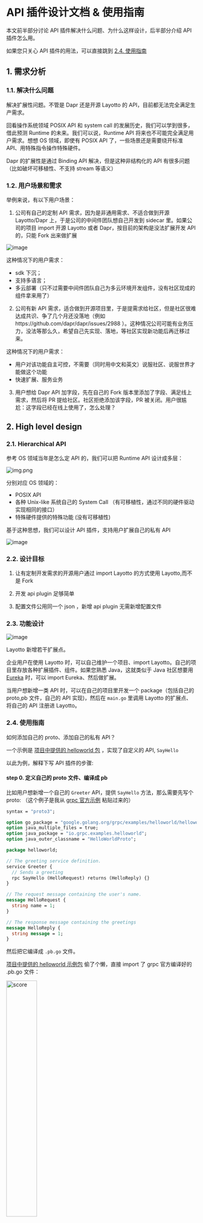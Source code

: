 # API 插件设计文档 & 使用指南

本文前半部分讨论 API 插件解决什么问题、为什么这样设计，后半部分介绍 API 插件怎么用。

如果您只关心 API 插件的用法，可以直接跳到 [2.4. 使用指南](zh/design/api_plugin/design?id=_24-使用指南)

## 1. 需求分析

### 1.1. 解决什么问题

解决扩展性问题。不管是 Dapr 还是开源 Layotto 的 API，目前都无法完全满足生产需求。

回看操作系统领域 POSIX API 和 system call 的发展历史，我们可以学到很多，借此预测 Runtime 的未来。我们可以说，Runtime API 将来也不可能完全满足用户需求。想想 OS 领域，即使有 POSIX API 了，一些场景还是需要绕开标准
API、用特殊指令操作特殊硬件。

Dapr 的扩展性是通过 Binding API 解决，但是这种非结构化的 API 有很多问题（比如破坏可移植性、不支持 stream 等语义）

### 1.2. 用户场景和需求

举例来说，有以下用户场景：

1. 公司有自己的定制 API 需求，因为是非通用需求、不适合做到开源 Layotto/Dapr 上，于是公司的中间件团队想自己开发到 sidecar 里。如果公司的项目 import 开源 Layotto 或者 Dapr，按目前的架构是没法扩展开发 API 的，只能 Fork
   出来做扩展

![image](https://user-images.githubusercontent.com/26001097/131614836-60d797c8-b80b-4018-ad43-c2b874d35660.png)

这种情况下的用户需求：

- sdk 下沉；
- 支持多语言；
- 多云部署（只不过需要中间件团队自己为多云环境开发组件，没有社区现成的组件拿来用了）

2. 公司有新 API 需求，适合做到开源项目里，于是提需求给社区，但是社区很难达成共识、争了几个月还没落地（例如https://github.com/dapr/dapr/issues/2988
   ）。这种情况公司可能有业务压力，没法等那么久，希望自己先实现、落地，等社区实现新功能后再迁移过来。

这种情况下的用户需求：

- 用户对该功能自主可控，不需要（同时用中文和英文）说服社区、说服世界才能做这个功能
- 快速扩展、服务业务

3. 用户想给 Dapr API 加字段，先在自己的 Fork 版本里添加了字段、满足线上需求，然后将 PR 提给社区。社区拒绝添加该字段，PR 被关闭。用户很尴尬：这字段已经在线上使用了，怎么处理？

## 2. High level design

### 2.1. Hierarchical API

参考 OS 领域当年是怎么定 API 的，我们可以把 Runtime API 设计成多层：

![img.png](https://gw.alipayobjects.com/mdn/rms_5891a1/afts/img/A*bWnHR7yhiF4AAAAAAAAAAAAAARQnAQ)

分别对应 OS 领域的：

- POSIX API
- 各种 Unix-like 系统自己的 System Call （有可移植性，通过不同的硬件驱动实现相同的接口）
- 特殊硬件提供的特殊功能 (没有可移植性)

基于这种思想，我们可以设计 API 插件，支持用户扩展自己的私有 API

![image](https://user-images.githubusercontent.com/26001097/131614802-c6f6a556-4e8b-4fee-b899-275a80e00eb6.png)

### 2.2. 设计目标

1. 让有定制开发需求的开源用户通过 import Layotto 的方式使用 Layotto,而不是 Fork

2. 开发 api plugin 足够简单

3. 配置文件公用同一个 json ，新增 api plugin 无需新增配置文件

### 2.3. 功能设计

![image](https://user-images.githubusercontent.com/26001097/131614952-ccfc7d11-d376-41b0-b16c-2f17bfd2c9fc.png)

Layotto 新增若干扩展点。

企业用户在使用 Layotto 时，可以自己维护一个项目、import Layotto。自己的项目里存放各种扩展插件、组件。如果您熟悉 Java，这就类似于 Java 社区想要用 [Eureka](https://github.com/Netflix/eureka) 时，可以
import Eureka、然后做扩展。

当用户想新增一类 API 时，可以在自己的项目里开发一个 package（包括自己的 proto,pb 文件，自己的 API 实现)，然后在 `main.go` 里调用 Layotto 的扩展点、将自己的 API 注册进 Layotto。

### 2.4. 使用指南

如何添加自己的 proto、添加自己的私有 API？

一个示例是 [项目中提供的 helloworld 包](https://github.com/mosn/layotto/tree/main/cmd/layotto_multiple_api/helloworld) ，实现了自定义的 API, `SayHello`

以此为例，解释下写 API 插件的步骤:

#### step 0. 定义自己的 proto 文件、编译成 pb

比如用户想新增一个自己的 `Greeter` API，提供 `SayHello` 方法，那么需要先写个 proto:
（这个例子是我从 [grpc 官方示例](https://github.com/grpc/grpc-go/blob/master/examples/helloworld/helloworld/helloworld.proto) 粘贴过来的）

```protobuf
syntax = "proto3";

option go_package = "google.golang.org/grpc/examples/helloworld/helloworld";
option java_multiple_files = true;
option java_package = "io.grpc.examples.helloworld";
option java_outer_classname = "HelloWorldProto";

package helloworld;

// The greeting service definition.
service Greeter {
  // Sends a greeting
  rpc SayHello (HelloRequest) returns (HelloReply) {}
}

// The request message containing the user's name.
message HelloRequest {
  string name = 1;
}

// The response message containing the greetings
message HelloReply {
  string message = 1;
}
```

然后把它编译成 `.pb.go` 文件。

[项目中提供的 helloworld 示例包](https://github.com/mosn/layotto/tree/main/cmd/layotto_multiple_api/helloworld) 偷了个懒，直接 import 了 grpc 官方编译好的 .pb.go
文件：

 <img src="https://gw.alipayobjects.com/mdn/rms_5891a1/afts/img/A*9VnARJimj90AAAAAAAAAAAAAARQnAQ" width = "40%" height = "40%" alt="score" align=center />

#### step 1. 为刚才定义的 API 编写实现

protoc 编译工具会根据 proto 文件帮你编译出 go 语言的 interface `helloworld.GreeterServer`，但是 interface 的具体实现还是需要自己写。

比如，示例中我们编写的 `server` 实现了 `helloworld.GreeterServer` interface, 有 `SayHello` 方法:

```go
// server is used to implement helloworld.GreeterServer.
type server struct {
	appId string
	// custom components which implements the `HelloWorld` interface
	name2component map[string]component.HelloWorld
	// LockStore components. They are not used in this demo, we put them here as a demo.
	name2LockStore map[string]lock.LockStore
	pb.UnimplementedGreeterServer
}

// SayHello implements helloworld.GreeterServer.SayHello
func (s *server) SayHello(ctx context.Context, in *pb.HelloRequest) (*pb.HelloReply, error) {
	if _, ok := s.name2component[componentName]; !ok {
		return &pb.HelloReply{Message: "We don't want to talk with you!"}, nil
	}
	message, err := s.name2component[componentName].SayHello(in.GetName())
	if err != nil {
		return nil, err
	}
	return &pb.HelloReply{Message: message}, nil
}
```

#### step 2. 实现 [`GrpcAPI` interface](https://github.com/mosn/layotto/blob/main/pkg/grpc/grpc_api.go) ，管理 API 插件的生命周期

现在你已经有了自己的 API 实现，下一步需要把它注册到 Layotto 上。

> **回忆一下**：如何把 API 注册到原生的 grpc server 上?
>
> 只需要写这么一行代码：
>
> pb.RegisterGreeterServer(s, &server{})

想要把自己的 API 注册到 Layotto 上，需要：

- 实现 [`GrpcAPI` interface](https://github.com/mosn/layotto/blob/main/pkg/grpc/grpc_api.go) 、实现一些生命周期钩子

这个 GrpcAPI 负责管理您的 API 的生命周期、提供了各种生命周期钩子。目前生命周期钩子有 Init 和 Register 。

```go
// GrpcAPI is the interface of API plugin. It has lifecycle related methods
type GrpcAPI interface {
    // init this API before binding it to the grpc server.
    // For example,you can call app to query their subscriptions.
    Init(conn *grpc.ClientConn) error
    
    // Bind this API to the grpc server
    Register(s *grpc.Server, registeredServer mgrpc.RegisteredServer) (mgrpc.RegisteredServer, error)
}
```

- 实现相应的构造函数 `NewGrpcAPI`，用来创建你的 `GrpcAPI`。

```go
// NewGrpcAPI is the constructor of GrpcAPI
type NewGrpcAPI func (applicationContext *ApplicationContext) GrpcAPI
```

其中传入的参数`*ApplicationContext`定义为：

```go
// ApplicationContext contains all you need to construct your GrpcAPI, such as all the components.
// For example, your `SuperState` GrpcAPI can hold the `StateStores` components and use them to implement your own `Super State API` logic.
type ApplicationContext struct {
    AppId                 string
    Hellos                map[string]hello.HelloService
    ConfigStores          map[string]configstores.Store
    Rpcs                  map[string]rpc.Invoker
    PubSubs               map[string]pubsub.PubSub
    StateStores           map[string]state.Store
    Files                 map[string]file.File
    LockStores            map[string]lock.LockStore
    Sequencers            map[string]sequencer.Store
    SendToOutputBindingFn func(name string, req *bindings.InvokeRequest) (*bindings.InvokeResponse, error)
    SecretStores          map[string]secretstores.SecretStore
    CustomComponent       map[string]map[string]custom.Component
}
```

##### 解释：`CustomComponent`是什么?
是"自定义组件"。

Layotto 中的组件分为两种：
- 预置组件

比如 `pubsub` 组件，比如 `state` 组件

- 自定义组件

允许您自己扩展自己的组件，比如下面示例中的 `HelloWorld` 组件。

##### 解释：如何配置自定义组件?
详见[自定义组件的配置文档](zh/component_specs/custom/common)

##### 看个例子
看个具体的例子，在[helloworld 示例中](https://github.com/mosn/layotto/blob/main/cmd/layotto_multiple_api/helloworld/grpc_api.go), `*server` 实现了 `Init`
和 `Register` 方法:

```go
func (s *server) Init(conn *rawGRPC.ClientConn) error {
	return nil
}

func (s *server) Register(grpcServer *rawGRPC.Server, registeredServer mgrpc.RegisteredServer) (mgrpc.RegisteredServer, error) {
	pb.RegisterGreeterServer(grpcServer, s)
	return registeredServer, nil
}
```

也有相应的构造函数:

```go
func NewHelloWorldAPI(ac *grpc_api.ApplicationContext) grpc.GrpcAPI {
	// 1. convert custom components
	name2component := make(map[string]component.HelloWorld)
	if len(ac.CustomComponent) != 0 {
		// we only care about those components of type "helloworld"
		name2comp, ok := ac.CustomComponent[kind]
		if ok && len(name2comp) > 0 {
			for name, v := range name2comp {
				// convert them using type assertion
				comp, ok := v.(component.HelloWorld)
				if !ok {
					errMsg := fmt.Sprintf("custom component %s does not implement HelloWorld interface", name)
					log.DefaultLogger.Errorf(errMsg)
				}
				name2component[name] = comp
			}
		}
	}
	// 2. construct your API implementation
	return &server{
		appId: ac.AppId,
		// Your API plugin can store and use all the components.
		// For example,this demo set all the LockStore components here.
		name2LockStore: ac.LockStores,
		// Custom components of type "helloworld"
		name2component: name2component,
	}
}
```

##### 解释：这些回调函数、构造函数是干嘛的？
看了这个例子，你也许会问：这些回调函数、构造函数是干嘛的?

上述钩子用于给用户扩展自定义启动逻辑。Layotto 会在启动过程中回调上述生命周期钩子和构造函数。调用顺序大致为：

`Layotto 初始化好所有组件` ---> 调用`NewGrpcAPI`构造函数 ---> `GrpcAPI.Init` ---> `Layotto 创建 grpc 服务器` ---> `GrpcAPI.Register`

图示如下：

<img src="https://gw.alipayobjects.com/mdn/rms_5891a1/afts/img/A*7_NyQL-FjigAAAAAAAAAAAAAARQnAQ" width = "40%" height = "40%" alt="score" align=center />

#### step 3. 将自己的 API 注册进 Layotto

按照上文的步骤实现自己的私有 API
后,可以[在 main 里将它注册进 Layotto](https://github.com/mosn/layotto/blob/5234a80cdc97798162d03546eb8e0ee163c0ad60/cmd/layotto_multiple_api/main.go#L203) :

```go

func NewRuntimeGrpcServer(data json.RawMessage, opts ...grpc.ServerOption) (mgrpc.RegisteredServer, error) {
	// ...........
	
    // 3. run
    server, err := rt.Run(
        runtime.WithGrpcOptions(opts...),
        // register your GrpcAPI here
        runtime.WithGrpcAPI(
            // default GrpcAPI
            default_api.NewGrpcAPI,
            // a demo to show how to register your own GrpcAPI
            helloworld_api.NewHelloWorldAPI,
        ),
        // Hello
        runtime.WithHelloFactory(
            hello.NewHelloFactory("helloworld", helloworld.NewHelloWorld),
        ),
    // ...........
```

我们推荐用户在自己的项目中定制 main 函数、定制启动流程。

具体来说，您可以把 Layotto 的 main 复制粘贴到自己的项目里，按需修改，去掉用不到的东西（比如用不到 etcd 的分布式锁组件，可以在自己的 main 里删掉它)

#### step 4. 编译运行 Layotto

准备就绪，可以启动 Layotto 了。

以 helloworld 为例：

```shell
cd ${project_path}/cmd/layotto_multiple_api
go build -o layotto
# run it
./layotto start -c ../../configs/config_standalone.json
```

Layotto 启动过程中，会回调每个注册进来的 API 的生命周期方法(Init,Register)

启动完成后，您的 API 就会对外提供 grpc 服务
